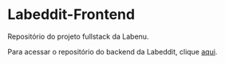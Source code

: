 # Labeddit-Frontend
Repositório do projeto fullstack da Labenu.



Para acessar o repositório do backend da Labeddit, clique <a href="https://github.com/veronicarubim/Labeddit-Backend">aqui</a>.
